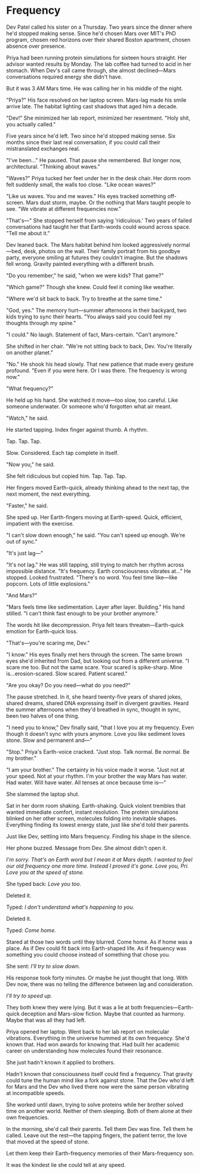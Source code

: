 # Frequency

Dev Patel called his sister on a Thursday. Two years since the dinner where he'd stopped making sense. Since he'd chosen Mars over MIT's PhD program, chosen red horizons over their shared Boston apartment, chosen absence over presence.

Priya had been running protein simulations for sixteen hours straight. Her advisor wanted results by Monday. The lab coffee had turned to acid in her stomach. When Dev's call came through, she almost declined—Mars conversations required energy she didn't have.

But it was 3 AM Mars time. He was calling her in his middle of the night.

"Priya?" His face resolved on her laptop screen. Mars-lag made his smile arrive late. The habitat lighting cast shadows that aged him a decade.

"Dev!" She minimized her lab report, minimized her resentment. "Holy shit, you actually called."

Five years since he'd left. Two since he'd stopped making sense. Six months since their last real conversation, if you could call their mistranslated exchanges real.

"I've been..." He paused. That pause she remembered. But longer now, architectural. "Thinking about waves."

"Waves?" Priya tucked her feet under her in the desk chair. Her dorm room felt suddenly small, the walls too close. "Like ocean waves?"

"Like us waves. You and me waves." His eyes tracked something off-screen. Mars dust storm, maybe. Or the nothing that Mars taught people to see. "We vibrate at different frequencies now."

"That's—" She stopped herself from saying 'ridiculous.' Two years of failed conversations had taught her that Earth-words could wound across space. "Tell me about it."

Dev leaned back. The Mars habitat behind him looked aggressively normal—bed, desk, photos on the wall. Their family portrait from his goodbye party, everyone smiling at futures they couldn't imagine. But the shadows fell wrong. Gravity painted everything with a different brush.

"Do you remember," he said, "when we were kids? That game?"

"Which game?" Though she knew. Could feel it coming like weather.

"Where we'd sit back to back. Try to breathe at the same time."

"God, yes." The memory hurt—summer afternoons in their backyard, two kids trying to sync their hearts. "You always said you could feel my thoughts through my spine."

"I could." No laugh. Statement of fact, Mars-certain. "Can't anymore."

She shifted in her chair. "We're not sitting back to back, Dev. You're literally on another planet."

"No." He shook his head slowly. That new patience that made every gesture profound. "Even if you were here. Or I was there. The frequency is wrong now."

"What frequency?"

He held up his hand. She watched it move—too slow, too careful. Like someone underwater. Or someone who'd forgotten what air meant.

"Watch," he said.

He started tapping. Index finger against thumb. A rhythm.

Tap. Tap. Tap.

Slow. Considered. Each tap complete in itself.

"Now you," he said.

She felt ridiculous but copied him. Tap. Tap. Tap.

Her fingers moved Earth-quick, already thinking ahead to the next tap, the next moment, the next everything.

"Faster," he said.

She sped up. Her Earth-fingers moving at Earth-speed. Quick, efficient, impatient with the exercise.

"I can't slow down enough," he said. "You can't speed up enough. We're out of sync."

"It's just lag—"

"It's not lag." He was still tapping, still trying to match her rhythm across impossible distance. "It's frequency. Earth consciousness vibrates at..." He stopped. Looked frustrated. "There's no word. You feel time like—like popcorn. Lots of little explosions."

"And Mars?"

"Mars feels time like sedimentation. Layer after layer. Building." His hand stilled. "I can't think fast enough to be your brother anymore."

The words hit like decompression. Priya felt tears threaten—Earth-quick emotion for Earth-quick loss.

"That's—you're scaring me, Dev."

"I know." His eyes finally met hers through the screen. The same brown eyes she'd inherited from Dad, but looking out from a different universe. "I scare me too. But not the same scare. Your scared is spike-sharp. Mine is...erosion-scared. Slow scared. Patient scared."

"Are you okay? Do you need—what do you need?"

The pause stretched. In it, she heard twenty-five years of shared jokes, shared dreams, shared DNA expressing itself in divergent gravities. Heard the summer afternoons when they'd breathed in sync, thought in sync, been two halves of one thing.

"I need you to know," Dev finally said, "that I love you at my frequency. Even though it doesn't sync with yours anymore. Love you like sediment loves stone. Slow and permanent and—"

"Stop." Priya's Earth-voice cracked. "Just stop. Talk normal. Be normal. Be my brother."

"I am your brother." The certainty in his voice made it worse. "Just not at your speed. Not at your rhythm. I'm your brother the way Mars has water. Had water. Will have water. All tenses at once because time is—"

She slammed the laptop shut.

Sat in her dorm room shaking. Earth-shaking. Quick violent trembles that wanted immediate comfort, instant resolution. The protein simulations blinked on her other screen, molecules folding into inevitable shapes. Everything finding its lowest energy state, just like she'd told their parents.

Just like Dev, settling into Mars frequency. Finding his shape in the silence.

Her phone buzzed. Message from Dev. She almost didn't open it.

*I'm sorry. That's an Earth word but I mean it at Mars depth. I wanted to feel our old frequency one more time. Instead I proved it's gone. Love you, Pri. Love you at the speed of stone.*

She typed back: *Love you too.*

Deleted it.

Typed: *I don't understand what's happening to you.*

Deleted it.

Typed: *Come home.*

Stared at those two words until they blurred. Come home. As if home was a place. As if Dev could fit back into Earth-shaped life. As if frequency was something you could choose instead of something that chose you.

She sent: *I'll try to slow down.*

His response took forty minutes. Or maybe he just thought that long. With Dev now, there was no telling the difference between lag and consideration.

*I'll try to speed up.*

They both knew they were lying. But it was a lie at both frequencies—Earth-quick deception and Mars-slow fiction. Maybe that counted as harmony. Maybe that was all they had left.

Priya opened her laptop. Went back to her lab report on molecular vibrations. Everything in the universe hummed at its own frequency. She'd known that. Had won awards for knowing that. Had built her academic career on understanding how molecules found their resonance.

She just hadn't known it applied to brothers.

Hadn't known that consciousness itself could find a frequency. That gravity could tune the human mind like a fork against stone. That the Dev who'd left for Mars and the Dev who lived there now were the same person vibrating at incompatible speeds.

She worked until dawn, trying to solve proteins while her brother solved time on another world. Neither of them sleeping. Both of them alone at their own frequencies.

In the morning, she'd call their parents. Tell them Dev was fine. Tell them he called. Leave out the rest—the tapping fingers, the patient terror, the love that moved at the speed of stone.

Let them keep their Earth-frequency memories of their Mars-frequency son.

It was the kindest lie she could tell at any speed.